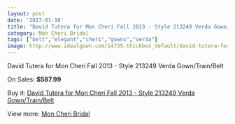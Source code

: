 ```yaml
---
layout: post
date: '2017-01-18'
title: "David Tutera for Mon Cheri Fall 2013 - Style 213249 Verda Gown/Train/Belt"
category: Mon Cheri Bridal
tags: ["belt","elegant","cheri","gowns","verda"]
image: http://www.idealgown.com/14735-thickbox_default/david-tutera-for-mon-cheri-fall-2013-style-213249-verda-gown-train-belt.jpg
---
```

David Tutera for Mon Cheri Fall 2013 - Style 213249 Verda Gown/Train/Belt

On Sales: **$587.99**
<a href="https://www.idealgown.com/en/mon-cheri-bridal/5917-david-tutera-for-mon-cheri-fall-2013-style-213249-verda-gown-train-belt.html"><amp-img layout="responsive" width="600" height="600" src="//www.idealgown.com/14735-thickbox_default/david-tutera-for-mon-cheri-fall-2013-style-213249-verda-gown-train-belt.jpg" alt="David Tutera for Mon Cheri Fall 2013 - Style 213249 Verda Gown/Train/Belt 0" /></a>
<a href="https://www.idealgown.com/en/mon-cheri-bridal/5917-david-tutera-for-mon-cheri-fall-2013-style-213249-verda-gown-train-belt.html"><amp-img layout="responsive" width="600" height="600" src="//www.idealgown.com/14736-thickbox_default/david-tutera-for-mon-cheri-fall-2013-style-213249-verda-gown-train-belt.jpg" alt="David Tutera for Mon Cheri Fall 2013 - Style 213249 Verda Gown/Train/Belt 1" /></a>
<a href="https://www.idealgown.com/en/mon-cheri-bridal/5917-david-tutera-for-mon-cheri-fall-2013-style-213249-verda-gown-train-belt.html"><amp-img layout="responsive" width="600" height="600" src="//www.idealgown.com/14737-thickbox_default/david-tutera-for-mon-cheri-fall-2013-style-213249-verda-gown-train-belt.jpg" alt="David Tutera for Mon Cheri Fall 2013 - Style 213249 Verda Gown/Train/Belt 2" /></a>

Buy it: [David Tutera for Mon Cheri Fall 2013 - Style 213249 Verda Gown/Train/Belt](https://www.idealgown.com/en/mon-cheri-bridal/5917-david-tutera-for-mon-cheri-fall-2013-style-213249-verda-gown-train-belt.html "David Tutera for Mon Cheri Fall 2013 - Style 213249 Verda Gown/Train/Belt")

View more: [Mon Cheri Bridal](https://www.idealgown.com/en/88-mon-cheri-bridal "Mon Cheri Bridal")